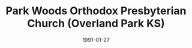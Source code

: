 ---
date: &id001 1991-01-27
end_date: null
location:
  address: 13001 Quivera Road
  city: Overland Park
  state: KS
minister:
- end: 1993-12-31
  name: T. Jeffrey Taylor
  start: 1992-01-01
  type: Pastor
- end: 2007-12-31
  name: Geoffrey Smith
  start: 1993-01-01
  type: Pastor
- end: 2011-12-31
  name: Brian Belh
  start: 2008-01-01
  type: Pastor
- end: null
  name: Geoffrey Smith
  start: 2014-01-01
  type: Pastor
ministers:
- T. Jeffrey Taylor
- Geoffrey Smith
- Brian Belh
- Geoffrey Smith
name: Park Woods Orthodox Presbyterian Church
names:
- end: null
  name: Park Woods Orthodox Presbyterian Church
  start: 1991-01-27
origination_date: *id001
raw_data: 'KANSAS

  Overland Park


  Park Woods Orthodox Presbyterian Church  (January 27, 1991- )

  13001 Quivera Road

  Pastors: T. Jeffrey Taylor, 1992-93

  Geoffrey Smith, 1993-2007

  Brian Belh, 2008-11

  Geoffrey Smith, 2014-

  '
received_from: null
states:
- KS
status:
  active: true
  end_date: null
  reason: null
  received_from: null
  withdrawal_to: null
title: Park Woods Orthodox Presbyterian Church (Overland Park KS)
year_established:
- 1991

---